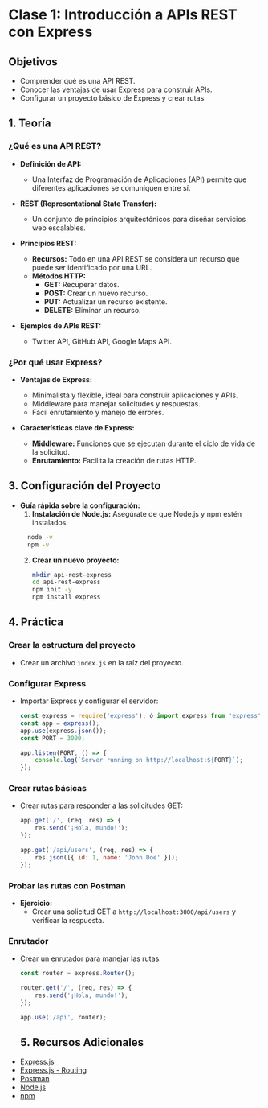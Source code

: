# Clase 1: Introducción a APIs REST con Express

## Objetivos
- Comprender qué es una API REST.
- Conocer las ventajas de usar Express para construir APIs.
- Configurar un proyecto básico de Express y crear rutas.




## 1. Teoría 

### ¿Qué es una API REST?
- **Definición de API:**
  - Una Interfaz de Programación de Aplicaciones (API) permite que diferentes aplicaciones se comuniquen entre sí.
  
- **REST (Representational State Transfer):**
  - Un conjunto de principios arquitectónicos para diseñar servicios web escalables.
  
- **Principios REST:**
  - **Recursos:** Todo en una API REST se considera un recurso que puede ser identificado por una URL.
  - **Métodos HTTP:**
    - **GET:** Recuperar datos.
    - **POST:** Crear un nuevo recurso.
    - **PUT:** Actualizar un recurso existente.
    - **DELETE:** Eliminar un recurso.
  
- **Ejemplos de APIs REST:**
  - Twitter API, GitHub API, Google Maps API.

### ¿Por qué usar Express?
- **Ventajas de Express:**
  - Minimalista y flexible, ideal para construir aplicaciones y APIs.
  - Middleware para manejar solicitudes y respuestas.
  - Fácil enrutamiento y manejo de errores.
  
- **Características clave de Express:**
  - **Middleware:** Funciones que se ejecutan durante el ciclo de vida de la solicitud.
  - **Enrutamiento:** Facilita la creación de rutas HTTP.

## 3. Configuración del Proyecto
- **Guía rápida sobre la configuración:**
  1. **Instalación de Node.js:** Asegúrate de que Node.js y npm estén instalados.
  ```bash
    node -v
    npm -v
    ```
  2. **Crear un nuevo proyecto:**
     ```bash
     mkdir api-rest-express
     cd api-rest-express
     npm init -y
     npm install express
     ```

## 4. Práctica 

### Crear la estructura del proyecto 
- Crear un archivo `index.js` en la raíz del proyecto.

### Configurar Express 
- Importar Express y configurar el servidor:
  ```javascript
  const express = require('express'); ó import express from 'express';
  const app = express();
  app.use(express.json());
  const PORT = 3000;

  app.listen(PORT, () => {
      console.log(`Server running on http://localhost:${PORT}`);
  });


### Crear rutas básicas 
- Crear rutas para responder a las solicitudes GET:
  ```javascript
  app.get('/', (req, res) => {
      res.send('¡Hola, mundo!');
  });

  app.get('/api/users', (req, res) => {
      res.json([{ id: 1, name: 'John Doe' }]);
  });
  ```

### Probar las rutas con Postman 
- **Ejercicio:** 
  - Crear una solicitud GET a `http://localhost:3000/api/users` y verificar la respuesta.

### Enrutador
- Crear un enrutador para manejar las rutas:
  ```javascript
  const router = express.Router();

  router.get('/', (req, res) => {
      res.send('¡Hola, mundo!');
  });

  app.use('/api', router);
  ```
  ## 5. Recursos Adicionales
- [Express.js](https://expressjs.com/)
- [Express.js - Routing](https://expressjs.com/en/guide/routing.html)
- [Postman](https://www.postman.com/)
- [Node.js](https://nodejs.org/)
- [npm](https://www.npmjs.com/)

